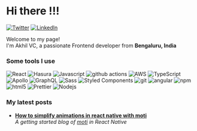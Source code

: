 <h1>Hi there !!!</h1>
<p>
<a href="[#](https://twitter.com/akhilvc10)">   <img alt="Twitter" src="https://img.shields.io/badge/-Twitter-279CF0?style=flat-square&logo=twitter&logoColor=white" /></a>
<a href="[#](https://www.linkedin.com/in/akhilvc10/)">   <img alt="LinkedIn" src="https://img.shields.io/badge/-LinkedIn-1971AC?style=flat-square&logo=linkedin&logoColor=white" /></a>
</p>




<p>Welcome to my page! </br> I'm Akhil VC, a passionate Frontend developer from  <b>Bengaluru, India </b><img src="https://cdn-icons-png.flaticon.com/512/330/330439.png" width="13"/></p>
<h3>Some tools I use</h3>
<p>
  <img alt="React" src="https://img.shields.io/badge/-React-45b8d8?style=flat-square&logo=react&logoColor=white" />
  <img alt="Hasura" src="https://img.shields.io/badge/-Hasura-430098?style=flat-square&logo=hasura&logoColor=white" />
  <img alt="Javascript" src="https://img.shields.io/badge/-Javascript-EED81A?style=flat-square&logo=Javascript&logoColor=black" />
  <img alt="github actions" src="https://img.shields.io/badge/-Github_Actions-2088FF?style=flat-square&logo=github-actions&logoColor=white" />
  <img alt="AWS" src="https://img.shields.io/badge/-AWS-1a73e8?style=flat-square&logo=aws&logoColor=white" />
  <img alt="TypeScript" src="https://img.shields.io/badge/-TypeScript-007ACC?style=flat-square&logo=typescript&logoColor=white" />
  <img alt="Apollo" src="https://img.shields.io/badge/-Apollo%20GraphQL-311C87?style=flat-square&logo=apollo-graphql&logoColor=white" />

  <img alt="GraphQL" src="https://img.shields.io/badge/-GraphQL-E10098?style=flat-square&logo=graphql&logoColor=white" />
  <img alt="Sass" src="https://img.shields.io/badge/-Sass-CC6699?style=flat-square&logo=sass&logoColor=white" />
  <img alt="Styled Components" src="https://img.shields.io/badge/-Styled_Components-db7092?style=flat-square&logo=styled-components&logoColor=white" />
  <img alt="git" src="https://img.shields.io/badge/-Git-F05032?style=flat-square&logo=git&logoColor=white" />

  <img alt="angular" src="https://img.shields.io/badge/-Angular-DD0031?style=flat-square&logo=angular&logoColor=white" />
  <img alt="npm" src="https://img.shields.io/badge/-NPM-CB3837?style=flat-square&logo=npm&logoColor=white" />
  <img alt="html5" src="https://img.shields.io/badge/-HTML5-E34F26?style=flat-square&logo=html5&logoColor=white" />
  <img alt="Prettier" src="https://img.shields.io/badge/-Prettier-F7B93E?style=flat-square&logo=prettier&logoColor=white" />
  <img alt="Nodejs" src="https://img.shields.io/badge/-Nodejs-43853d?style=flat-square&logo=Node.js&logoColor=white" />
</p>

<h3>My latest posts</h3>
<ul>
  <li><a href="https://www.antstack.io/blog/simplify-animation-in-react-native-using-moti/"><b>How to simplify animations in react native with moti</b></a><br/><i>A getting started blog of <a href="[#](https://moti.fyi/)">moti</a> in React Native</i></li>
</ul>